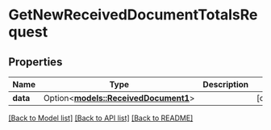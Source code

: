# GetNewReceivedDocumentTotalsRequest

## Properties

Name | Type | Description | Notes
------------ | ------------- | ------------- | -------------
**data** | Option<[**models::ReceivedDocument1**](ReceivedDocument_1.md)> |  | [optional]

[[Back to Model list]](../README.md#documentation-for-models) [[Back to API list]](../README.md#documentation-for-api-endpoints) [[Back to README]](../README.md)


